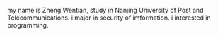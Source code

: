 my name is Zheng Wentian, study in Nanjing University of Post and Telecommunications.
i  major in security of imformation.
i interested in programming.
